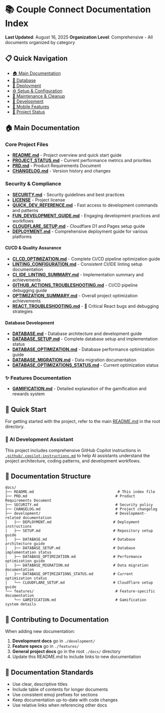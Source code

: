 # 📚 Couple Connect Documentation Index

**Last Updated**: August 16, 2025
**Organization Level**: Comprehensive - All documents organized by category

## 📋 Quick Navigation

- [🏠 Main Documentation](#main-documentation)
- [💾 Database](#database)
- [🚀 Deployment](#deployment)
- [⚙️ Setup & Configuration](#setup--configuration)
- [🧹 Maintenance & Cleanup](#maintenance--cleanup)
- [🔧 Development](#development)
- [📱 Mobile Features](#mobile-features)
- [🎯 Project Status](#project-status)

## 🏠 Main Documentation

### Core Project Files

- **[README.md](../README.md)** - Project overview and quick start guide
- **[PROJECT_STATUS.md](../PROJECT_STATUS.md)** - Current performance metrics and priorities
- **[PRD.md](PRD.md)** - Product Requirements Document
- **[CHANGELOG.md](CHANGELOG.md)** - Version history and changes

### Security & Compliance

- **[SECURITY.md](SECURITY.md)** - Security guidelines and best practices
- **[LICENSE](../LICENSE)** - Project license
- [**QUICK_DEV_REFERENCE.md**](./development/QUICK_DEV_REFERENCE.md) - Fast access to development commands and patterns
- [**FUN_DEVELOPMENT_GUIDE.md**](./development/FUN_DEVELOPMENT_GUIDE.md) - Engaging development practices and workflows
- [**CLOUDFLARE_SETUP.md**](./development/CLOUDFLARE_SETUP.md) - Cloudflare D1 and Pages setup guide
- [**DEPLOYMENT.md**](./development/DEPLOYMENT.md) - Comprehensive deployment guide for various platforms

#### CI/CD & Quality Assurance

- [**CI_CD_OPTIMIZATION.md**](./development/CI_CD_OPTIMIZATION.md) - Complete CI/CD pipeline optimization guide
- [**LINTING_CONFIGURATION.md**](./development/LINTING_CONFIGURATION.md) - Consistent CI/IDE linting setup documentation
- [**CI_IDE_LINTING_SUMMARY.md**](./development/CI_IDE_LINTING_SUMMARY.md) - Implementation summary and achievements
- [**GITHUB_ACTIONS_TROUBLESHOOTING.md**](./development/GITHUB_ACTIONS_TROUBLESHOOTING.md) - CI/CD pipeline debugging guide
- [**OPTIMIZATION_SUMMARY.md**](./development/OPTIMIZATION_SUMMARY.md) - Overall project optimization achievements
- [**REACT_TROUBLESHOOTING.md**](./development/REACT_TROUBLESHOOTING.md) - 🚨 Critical React bugs and debugging strategies

#### Database Development

- [**DATABASE.md**](./development/DATABASE.md) - Database architecture and development guide
- [**DATABASE_SETUP.md**](./development/DATABASE_SETUP.md) - Complete database setup and implementation status
- [**DATABASE_OPTIMIZATION.md**](./development/DATABASE_OPTIMIZATION.md) - Database performance optimization guide
- [**DATABASE_MIGRATION.md**](./development/DATABASE_MIGRATION.md) - Data migration documentation
- [**DATABASE_OPTIMIZATIONS_STATUS.md**](./development/DATABASE_OPTIMIZATIONS_STATUS.md) - Current optimization status

### ✨ Features Documentation

- [**GAMIFICATION.md**](./features/GAMIFICATION.md) - Detailed explanation of the gamification and rewards system

## 🚀 Quick Start

For getting started with the project, refer to the main [README.md](../README.md) in the root directory.

### 🤖 AI Development Assistant

This project includes comprehensive GitHub Copilot instructions in [`.github/.copilot-instructions.md`](../.github/.copilot-instructions.md) to help AI assistants understand the project architecture, coding patterns, and development workflows.

## 📁 Documentation Structure

```text
docs/
├── README.md                                      # This index file
├── PRD.md                                        # Product Requirements Document
├── SECURITY.md                                   # Security policy
├── CHANGELOG.md                                  # Project changelog
├── development/                                  # Development-related documentation
│   ├── DEPLOYMENT.md                            # Deployment instructions
│   ├── SETUP.md                                 # Repository setup guide
│   ├── DATABASE.md                              # Database architecture guide
│   ├── DATABASE_SETUP.md                        # Database implementation status
│   ├── DATABASE_OPTIMIZATION.md                 # Performance optimization guide
│   ├── DATABASE_MIGRATION.md                    # Data migration documentation
│   ├── DATABASE_OPTIMIZATIONS_STATUS.md         # Current optimization status
│   └── CLOUDFLARE_SETUP.md                      # Cloudflare setup guide
└── features/                                     # Feature-specific documentation
    └── GAMIFICATION.md                           # Gamification system details
```

## 🤝 Contributing to Documentation

When adding new documentation:

1. **Development docs** go in `./development/`
2. **Feature specs** go in `./features/`
3. **General project docs** go in the root `./docs/` directory
4. Update this README.md to include links to new documentation

## 📝 Documentation Standards

- Use clear, descriptive titles
- Include table of contents for longer documents
- Use consistent emoji prefixes for sections
- Keep documentation up-to-date with code changes
- Use relative links when referencing other docs
